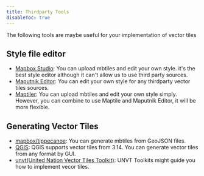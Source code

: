 ```yaml
---
title: Thirdparty Tools
disableToc: true
---
```


The following tools are maybe useful for your implementation of vector tiles

## Style file editor
- [Mapbox Studio](https://studio.mapbox.com): You can upload mbtiles and edit your own style. it's the best style editor although it can't allow us to use third party sources.
- [Maputnik Editor](https://maputnik.github.io/editor): You can edit your own style for any thirdparty vector tiles sources.
- [Maptiler](https://www.maptiler.com): You can upload mbtiles and edit your own style simply. However, you can combine to use Maptile and Maputnik Editor, it will be more flexible.

## Generating Vector Tiles
- [mapbox/tippecanoe](https://github.com/mapbox/tippecanoe): You can generate mbtiles from GeoJSON files.
- [QGIS](https://qgis.org): QGIS supports vector tiles from 3.14. You can generate vector tiles from any format by GUI.
- [unvt(United Nation Vector Tiles Toolkit)](https://github.com/unvt): UNVT Toolkits might guide you how to implement vecor tiles.
